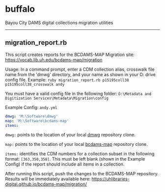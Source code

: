 # buffalo
Bayou City DAMS digital collections migration utilities

---

## migration_report.rb

This script creates reports for the BCDAMS-MAP Migration site: https://vocab.lib.uh.edu/bcdams-map/migration

Usage: In a command prompt, enter a CDM collection alias, crosswalk file name from the 'dmwg' directory, and your name as shown in your O: drive config file.
Example: `ruby migration_report.rb p15195coll38 p15195coll38_crosswalk andy`

You must have a valid config file in the following folder: `O:\Metadata and Digitization Services\Metadata\Migration\config`

Example Config: `andy.yml`
```yaml
dmwg: 'M:\Software\dmwg'
map: 'M:\Software\bcdams-map'
items:
```

`dmwg:` points to the location of your local [dmwg](https://github.com/uhlibraries-digital/dmwg) repository clone.

`map:` points to the location of your local [bcdams-map](https://github.com/uhlibraries-digital/bcdams-map) repository clone.

`items:` identifies the CDM numbers for a collection subset in the following format: `[363,350,358]`. This must be left blank (shown in the Example Config) if the report should include all items in a collection.

After running this script, push the changes to the BCDAMS-MAP repository. Results will be immediately available here: https://uhlibraries-digital.github.io/bcdams-map/migration/

